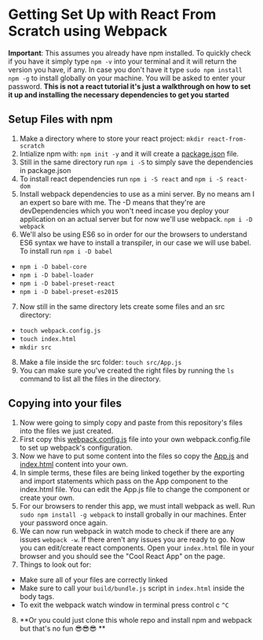 # Getting Set Up with React From Scratch using Webpack

**Important**: This assumes you already have npm installed. To quickly check if you have it simply type `npm -v` into your terminal and it will return the version you have, if any. In case you don't have it type `sudo npm install npm -g` to install globally on your machine. You will be asked to enter your password.
**This is not a react tutorial it's just a walkthrough on how to set it up and installing the necessary dependencies to get you started**

## Setup Files with npm
1. Make a directory where to store your react project: `mkdir react-from-scratch`
2. Intialize npm with: `npm init -y` and it will create a [package.json](###) file.
3. Still in the same directory run `npm i -S` to simply save the dependencies in package.json
4. To install react dependencies run `npm i -S react` and `npm i -S react-dom`
5. Install webpack dependencies to use as a mini server. By no means am I an expert so bare with me. The -D means that they're are devDependencies which you won't need incase you deploy your application on an actual server but for now we'll use webpack.  `npm i -D webpack`
6. We'll also be using ES6 so in order for our the browsers to understand ES6 syntax we have to install a transpiler, in our case we will use babel. To install run `npm i -D babel`
* `npm i -D babel-core`
* `npm i -D babel-loader`
* `npm i -D babel-preset-react`
* `npm i -D babel-preset-es2015`
7. Now still in the same directory lets create some files and an src directory:
  * `touch webpack.config.js`
  * `touch index.html`
  * `mkdir src`
8. Make a file inside the src folder: `touch src/App.js`
9. You can make sure you've created the right files by running the `ls` command to list all the files in the directory.


## Copying into your files
1. Now were going to simply copy and paste from this repository's files into the files we just created.
2. First copy this [webpack.config.js](https://github.com/sergrdz7/react-from-scratch/blob/master/webpack.config.js) file into your own webpack.config.file to set up webpack's configuration.
3. Now we have to put some content into the files so copy the [App.js](https://github.com/sergrdz7/react-from-scratch/blob/master/src/App.js) and [index.html](https://github.com/sergrdz7/react-from-scratch/blob/master/index.html) content into your own.
4. In simple terms, these files are being linked together by the exporting and import statements which pass on the App component to the index.html file. You can edit the App.js file to change the component or create your own.
5. For our browsers to render this app, we must intall webpack as well. Run `sudo npm install -g webpack` to install grobally in our machines. Enter your password once again.
6. We can now run webpack in watch mode to check if there are any issues `webpack -w`. If there aren't any issues you are ready to go.
Now you can edit/create react components. Open your `index.html` file in your browser and you should see the "Cool React App" on the page.
7. Things to look out for:
 * Make sure all of your files are correctly linked
 * Make sure to call your  `build/bundle.js` script in `index.html` inside the body tags.
 * To exit the webpack watch window in terminal press control c `^C`
8. **Or you could just clone this whole repo and install npm and webpack but that's no fun 😎😎😎 **
